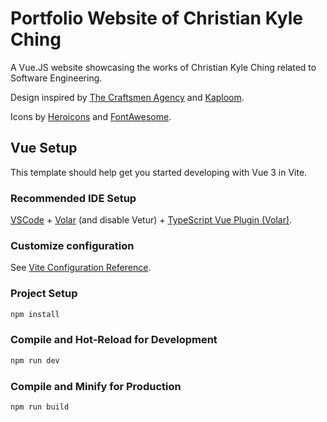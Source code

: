 # Portfolio Website of Christian Kyle Ching

A Vue.JS website showcasing the works of Christian Kyle Ching related to Software Engineering.

Design inspired by [The Craftsmen Agency](https://www.thecraftsmen.tech/) and [Kaploom](https://www.kaploom.com/).

Icons by [Heroicons](https://heroicons.com/) and [FontAwesome](https://fontawesome.com/).

## Vue Setup

This template should help get you started developing with Vue 3 in Vite.

### Recommended IDE Setup

[VSCode](https://code.visualstudio.com/) + [Volar](https://marketplace.visualstudio.com/items?itemName=johnsoncodehk.volar) (and disable Vetur) + [TypeScript Vue Plugin (Volar)](https://marketplace.visualstudio.com/items?itemName=johnsoncodehk.vscode-typescript-vue-plugin).

### Customize configuration

See [Vite Configuration Reference](https://vitejs.dev/config/).

### Project Setup

```sh
npm install
```

### Compile and Hot-Reload for Development

```sh
npm run dev
```

### Compile and Minify for Production

```sh
npm run build
```
